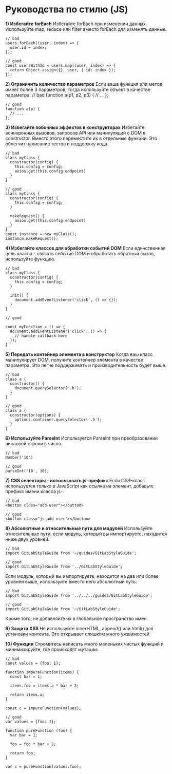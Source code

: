 # Руководства по стилю (JS)

**1) Избегайте forEach**
    Избегайте forEach при изменении данных. Используйте map, reduce или filter вместо forEach для изменять данные.
   
    // bad
    users.forEach((user, index) => {
      user.id = index;
    });
    
    // good
    const usersWithId = users.map((user, index) => {
      return Object.assign({}, user, { id: index });
    });
    
**2) Ограничить количество параметров**
    Если ваша функция или метод имеет более 3 параметров, тогда используйте объект в качестве параметра.
    // bad
    function a(p1, p2, p3) {
      // ...
    };
    
    // good
    function a(p) {
      // ...
    };
**3) Избегайте побочных эффектов в конструкторах**
Избегайте асинхронных вызовов, запросов API или манипуляций с DOM в constructor. Вместо этого переместите их в отдельные функции. Это облегчит написание тестов и поддержку кода.
    
    // bad
    class myClass {
      constructor(config) {
        this.config = config;
        axios.get(this.config.endpoint)
      }
    }
    
    // good
    class myClass {
      constructor(config) {
        this.config = config;
      }
    
      makeRequest() {
        axios.get(this.config.endpoint)
      }
    }
    const instance = new myClass();
    instance.makeRequest();    
    
**4) Избегайте классов для обработки событий DOM**
Если единственная цель класса - связать событие DOM и обработать обратный вызов, используйте функцию.

    // bad
    class myClass {
      constructor(config) {
        this.config = config;
      }
    
      init() {
        document.addEventListener('click', () => {});
      }
    }
    
    // good
    
    const myFunction = () => {
      document.addEventListener('click', () => {
        // handle callback here
      });
    }
**5) Передать контейнер элемента в конструктор**
Когда ваш класс манипулирует DOM, получите контейнер элемента в качестве параметра. Это легче поддерживать и производительность будет выше.
    
    // bad
    class a {
      constructor() {
        document.querySelector('.b');
      }
    }
    
    // good
    class a {
      constructor(options) {
        options.container.querySelector('.b');
      }
    }
**6) Используйте ParseInt**
Используется ParseInt при преобразовании числовой строки в число.

    // bad
    Number('10')
    
    // good
    parseInt('10', 10);    
    
**7) CSS селекторы - использовать js-префикс**
    Если CSS-класс используется только в JavaScript как ссылка на элемент, добавьте префикс имени класса js-.
    
    // bad
    <button class="add-user"></button>
    
    // good
    <button class="js-add-user"></button>
    
**8) Абсолютные и относительные пути для модулей**
Используйте относительные пути, если модуль, который вы импортируете, находится ниже двух уровней.

    // bad
    import GitLabStyleGuide from '~/guides/GitLabStyleGuide';
    
    // good
    import GitLabStyleGuide from '../GitLabStyleGuide';

Если модуль, который вы импортируете, находится на два или более уровней выше, используйте вместо него абсолютный путь:

    // bad
    import GitLabStyleGuide from '../../../guides/GitLabStyleGuide';
    
    // good
    import GitLabStyleGuide from '~/GitLabStyleGuide';

Кроме того, не добавляйте их в глобальное пространство имен.
 
**9) Защита XSS**
  Не используйте innerHTML, append() или html() для установки контента. Это открывает слишком много уязвимостей
  
**10) Функции**
Стремитесь написать много маленьких чистых функций и минимизируйте, где происходят мутации.
   
    // bad
    const values = {foo: 1};
    
    function impureFunction(items) {
      const bar = 1;
    
      items.foo = items.a * bar + 2;
    
      return items.a;
    }
    
    const c = impureFunction(values);
    
    // good
    var values = {foo: 1};
    
    function pureFunction (foo) {
      var bar = 1;
    
      foo = foo * bar + 2;
    
      return foo;
    }
    
    var c = pureFunction(values.foo);  